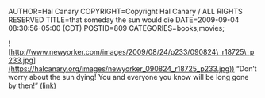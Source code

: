 AUTHOR=Hal Canary
COPYRIGHT=Copyright Hal Canary / ALL RIGHTS RESERVED
TITLE=that someday the sun would die
DATE=2009-09-04 08:30:56-05:00 (CDT)
POSTID=809
CATEGORIES=books;movies;

![http://www.newyorker.com/images/2009/08/24/p233/090824\_r18725\_p233.jpg](https://halcanary.org/images/newyorker_090824_r18725_p233.jpg))
“Don’t worry about the sun dying! You and everyone you know will be long gone by then!”
([link](http://www.newyorker.com/fiction/features/2009/08/24/090824fi_fiction_eggers?printable=true))

